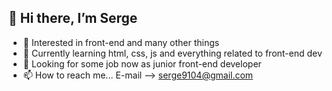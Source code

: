 ## 👋 Hi there, I’m Serge
- 💞️ Interested in front-end and many other things
- 🌱 Currently learning html, css, js and everything related to front-end dev
- 👀 Looking for some job now as junior front-end developer
- 📫 How to reach me... E-mail --> serge9104@gmail.com 

<!---
sergegithub22/sergegithub22 is a ✨ special ✨ repository because its `README.md` (this file) appears on your GitHub profile.
You can click the Preview link to take a look at your changes.
--->
